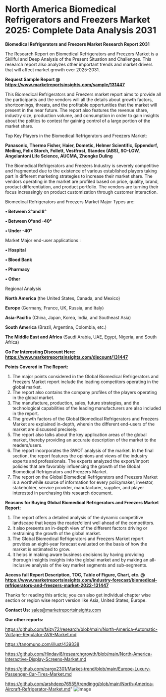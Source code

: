 # North America Biomedical Refrigerators and Freezers Market 2025: Complete Data Analysis 2031

<strong>Biomedical Refrigerators and Freezers Market Research Report 2031</strong>

The Research Report on Biomedical Refrigerators and Freezers Market is a Skillful and Deep Analysis of the Present Situation and Challenges. This research report also analyzes other important trends and market drivers that will affect market growth over 2025-2031.

<strong>Request Sample Report @ <a href=https://www.marketreportsinsights.com/sample/131447>https://www.marketreportsinsights.com/sample/131447</a></strong>

This Biomedical Refrigerators and Freezers market report aims to provide all the participants and the vendors will all the details about growth factors, shortcomings, threats, and the profitable opportunities that the market will present in the near future. The report also features the revenue share, industry size, production volume, and consumption in order to gain insights about the politics to contest for gaining control of a large portion of the market share.

Top Key Players in the Biomedical Refrigerators and Freezers Market:

<strong>Panasonic, Thermo Fisher, Haier, Dometic, Helmer Scientific, Eppendorf, Meiling, Felix Storch, Follett, Vestfrost, Standex (ABS), SO-LOW, Angelantoni Life Science, AUCMA, Zhongke Duling</strong>

The Biomedical Refrigerators and Freezers Industry is severely competitive and fragmented due to the existence of various established players taking part in different marketing strategies to increase their market share. The vendors operating in the market are profiled based on price, quality, brand, product differentiation, and product portfolio. The vendors are turning their focus increasingly on product customization through customer interaction.

Biomedical Refrigerators and Freezers Market Major Types are:

<strong>• Between 2°and 8°

• Between 0°and -40°

• Under -40°</strong>

Market Major end-user applications :

<strong>• Hospital

• Blood Bank

• Pharmacy

• Other</strong>

Regional Analysis

</u><strong><b>North America</b></strong> (the United States, Canada, and Mexico)

<strong><b>Europe </b></strong>(Germany, France, UK, Russia, and Italy)

<strong><b>Asia-Pacific</b></strong> (China, Japan, Korea, India, and Southeast Asia)

<strong><b>South America</b></strong> (Brazil, Argentina, Colombia, etc.)

<strong><b>The Middle East and Africa</b></strong> (Saudi Arabia, UAE, Egypt, Nigeria, and South Africa)

<strong>Go For Interesting Discount Here: <a href=https://www.marketreportsinsights.com/discount/131447>https://www.marketreportsinsights.com/discount/131447</a></strong>

<strong>Points Covered in The Report:</strong>
<ol>
  <li>The major points considered in the Global Biomedical Refrigerators and Freezers Market report include the leading competitors operating in the global market.</li>
  <li>The report also contains the company profiles of the players operating in the global market.</li>
  <li>The manufacture, production, sales, future strategies, and the technological capabilities of the leading manufacturers are also included in the report.</li>
  <li>The growth factors of the Global Biomedical Refrigerators and Freezers Market are explained in-depth, wherein the different end-users of the market are discussed precisely.</li>
  <li>The report also talks about the key application areas of the global market, thereby providing an accurate description of the market to the readers/users.</li>
  <li>The report incorporates the SWOT analysis of the market. In the final section, the report features the opinions and views of the industry experts and professionals. The experts analyzed the export/import policies that are favorably influencing the growth of the Global Biomedical Refrigerators and Freezers Market.</li>
  <li>The report on the Global Biomedical Refrigerators and Freezers Market is a worthwhile source of information for every policymaker, investor, stakeholder, service provider, manufacturer, supplier, and player interested in purchasing this research document.</li>
</ol>
<strong>Reasons for Buying Global Biomedical Refrigerators and Freezers Market Report:</strong>

<ol>
  <li>The report offers a detailed analysis of the dynamic competitive landscape that keeps the reader/client well ahead of the competitors.</li>
  <li>It also presents an in-depth view of the different factors driving or restraining the growth of the global market.</li>
  <li>The Global Biomedical Refrigerators and Freezers Market report provides an eight-year forecast evaluated on the basis of how the market is estimated to grow.</li>
  <li>It helps in making aware business decisions by having providing thorough insights insights into the global market and by making an all-inclusive analysis of the key market segments and sub-segments.</li>
</ol>
<strong>Access full Report Description, TOC, Table of Figure, Chart, etc. @ <a href=https://www.marketreportsinsights.com/industry-forecast/biomedical-refrigerators-and-freezers-market-2022-131447>https://www.marketreportsinsights.com/industry-forecast/biomedical-refrigerators-and-freezers-market-2022-131447</a></strong>


Thanks for reading this article; you can also get individual chapter wise section or region wise report version like Asia, United States, Europe.

<strong>Contact Us:</strong>
sales@marketreportsinsights.com

<strong>Our other reports:</strong>

<a href=https://github.com/faizy72/research/blob/main/North-America-Automatic-Voltage-Regulator-AVR-Market.md>https://github.com/faizy72/research/blob/main/North-America-Automatic-Voltage-Regulator-AVR-Market.md</a>

<a href=https://tanomuno.com/illust/439338>https://tanomuno.com/illust/439338</a>

<a href=https://github.com/Hindavi8/researchgrowth/blob/main/North-America-Interactive-Display-Screens-Market.md>https://github.com/Hindavi8/researchgrowth/blob/main/North-America-Interactive-Display-Screens-Market.md</a>

<a href=https://github.com/cargo2301/Market-trend/blob/main/Europe-Luxury-Passenger-Car-Tires-Market.md>https://github.com/cargo2301/Market-trend/blob/main/Europe-Luxury-Passenger-Car-Tires-Market.md</a>

<a href=https://github.com/arshdeep76555/trendingg/blob/main/North-America-Aircraft-Refrigerator-Market.md>https://github.com/arshdeep76555/trendingg/blob/main/North-America-Aircraft-Refrigerator-Market.md</a>"
![image](https://github.com/user-attachments/assets/cad46006-5ce7-4855-a32c-c9b7503f1fe2)
